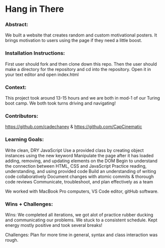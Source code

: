 # Hang in There  

### Abstract:
We built a website that creates random and custom motivational posters. It brings motivation to users using the page if they need a little boost.

### Installation Instructions:
First user should fork and then clone down this repo.
Then the user should make a directory for the repository and cd into the repository.
Open it in your text editor and open index.html

### Context:
This project took around 13-15 hours and we are both in mod-1 of our Turing boot camp.
We both took turns driving and navigating!

### Contributors:
[//]: <> (Who worked on this application? Link to their GitHubs.)
https://github.com/cadechaney & https://github.com/CapCinematic
### Learning Goals:
[//]: <> (What were the learning goals of this project? What tech did you work with?)
Write clean, DRY JavaScript
Use a provided class by creating object instances using the new keyword
Manipulate the page after it has loaded adding, removing, and updating elements on the DOM
Begin to understand the connection between HTML, CSS and JavaScript
Practice reading, understanding, and using provided code
Build an understanding of writing code collaboratively
Document changes with atomic commits & thorough code reviews
Communicate, troubleshoot, and plan effectively as a team

We worked with MacBook Pro computers, VS Code editor, gitHub software.
### Wins + Challenges:
[//]: <> (What are 2-3 wins you have from this project? What were some challenges you faced - and how did you get over them?)

Wins: 
We completed all iterations, we got alot of practice rubber ducking and communicating our problems.
We stuck to a consistent schedule.
Kept energy mostly positive and took several breaks!

Challenges: 
Plan for more time in general, syntax and class interaction was rough. 
